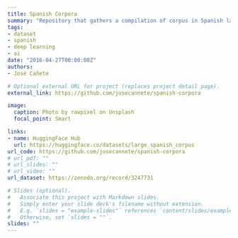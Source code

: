 ```yaml
---
title: Spanish Corpora
summary: "Repository that gathers a compilation of corpus in Spanish language with a size of 3B words."
tags:
- dataset
- spanish
- deep learning
- ai
date: "2016-04-27T00:00:00Z"
authors:
- José Cañete

# Optional external URL for project (replaces project detail page).
external_link: https://github.com/josecannete/spanish-corpora

image:
  caption: Photo by rawpixel on Unsplash
  focal_point: Smart

links:
- name: HuggingFace Hub
  url: https://huggingface.co/datasets/large_spanish_corpus
url_code: https://github.com/josecannete/spanish-corpora
# url_pdf: ""
# url_slides: ""
# url_video: ""
url_dataset: https://zenodo.org/record/3247731

# Slides (optional).
#   Associate this project with Markdown slides.
#   Simply enter your slide deck's filename without extension.
#   E.g. `slides = "example-slides"` references `content/slides/example-slides.md`.
#   Otherwise, set `slides = ""`.
slides: ""
---
```

